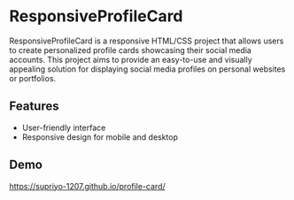 
# ResponsiveProfileCard

ResponsiveProfileCard is a responsive HTML/CSS project that allows users to create personalized profile cards showcasing their social media accounts. This project aims to provide an easy-to-use and visually appealing solution for displaying social media profiles on personal websites or portfolios.



## Features


- User-friendly interface
- Responsive design for mobile and desktop


## Demo
https://supriyo-1207.github.io/profile-card/


